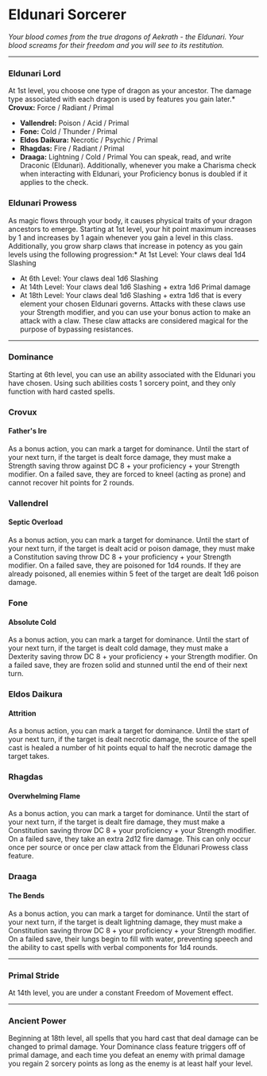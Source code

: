 Eldunari Sorcerer
================

_Your blood comes from the true dragons of Aekrath - the Eldunari. Your blood screams for their freedom and you will see to its restitution._

* * *

### Eldunari Lord

At 1st level, you choose one type of dragon as your ancestor. The damage type associated with each dragon is used by features you gain later.* **Crovux:** Force / Radiant / Primal
* **Vallendrel:** Poison / Acid / Primal
* **Fone:** Cold / Thunder / Primal
* **Eldos Daikura:** Necrotic / Psychic / Primal
* **Rhagdas:** Fire / Radiant / Primal
* **Draaga:** Lightning / Cold / Primal
You can speak, read, and write Draconic (Eldunari). Additionally, whenever you make a Charisma check when interacting with Eldunari, your Proficiency bonus is doubled if it applies to the check. 

### Eldunari Prowess

As magic flows through your body, it causes physical traits of your dragon ancestors to emerge. Starting at 1st level, your hit point maximum increases by 1 and increases by 1 again whenever you gain a level in this class.  Additionally, you grow sharp claws that increase in potency as you gain levels using the following progression:* At 1st Level: Your claws deal 1d4 Slashing
* At 6th Level: Your claws deal 1d6 Slashing
* At 14th Level: Your claws deal 1d6 Slashing + extra 1d6 Primal damage
* At 18th Level: Your claws deal 1d6 Slashing + extra 1d6 that is every element your chosen Eldunari governs.
Attacks with these claws use your Strength modifier, and you can use your bonus action to make an attack with a claw. These claw attacks are considered magical for the purpose of bypassing resistances.

* * *

### Dominance

Starting at 6th level, you can use an ability associated with the Eldunari you have chosen. Using such abilities costs 1 sorcery point, and they only function with hard casted spells. 

### Crovux

#### Father's Ire

As a bonus action, you can mark a target for dominance. Until the start of your next turn, if the target is dealt force damage, they must make a Strength saving throw against DC 8 + your proficiency + your Strength modifier. On a failed save, they are forced to kneel (acting as prone) and cannot recover hit points for 2 rounds. 

### Vallendrel

#### Septic Overload

As a bonus action, you can mark a target for dominance. Until the start of your next turn, if the target is dealt acid or poison damage, they must make a Constitution saving throw DC 8 + your proficiency + your Strength modifier. On a failed save, they are poisoned for 1d4 rounds. If they are already poisoned, all enemies within 5 feet of the target are dealt 1d6 poison damage. 

### Fone

#### Absolute Cold

As a bonus action, you can mark a target for dominance. Until the start of your next turn, if the target is dealt cold damage, they must make a Dexterity saving throw DC 8 + your proficiency + your Strength modifier. On a failed save, they are frozen solid and stunned until the end of their next turn. 

### Eldos Daikura

#### Attrition

As a bonus action, you can mark a target for dominance. Until the start of your next turn, if the target is dealt necrotic damage, the source of the spell cast is healed a number of hit points equal to half the necrotic damage the target takes. 

### Rhagdas

#### Overwhelming Flame

As a bonus action, you can mark a target for dominance. Until the start of your next turn, if the target is dealt fire damage, they must make a Constitution saving throw DC 8 + your proficiency + your Strength modifier. On a failed save, they take an extra 2d12 fire damage. This can only occur once per source or once per claw attack from the Eldunari Prowess class feature. 

### Draaga

#### The Bends

As a bonus action, you can mark a target for dominance. Until the start of your next turn, if the target is dealt lightning damage, they must make a Constitution saving throw DC 8 + your proficiency + your Strength modifier. On a failed save, their lungs begin to fill with water, preventing speech and the ability to cast spells with verbal components for 1d4 rounds.

* * *

### Primal Stride

At 14th level, you are under a constant Freedom of Movement effect.

* * *

### Ancient Power

Beginning at 18th level, all spells that you hard cast that deal damage can be changed to primal damage. Your Dominance class feature triggers off of primal damage, and each time you defeat an enemy with primal damage you regain 2 sorcery points as long as the enemy is at least half your level.
